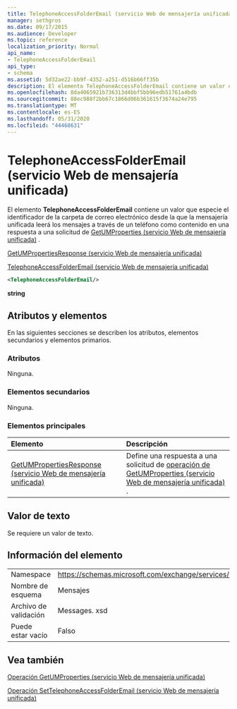```yaml
---
title: TelephoneAccessFolderEmail (servicio Web de mensajería unificada)
manager: sethgros
ms.date: 09/17/2015
ms.audience: Developer
ms.topic: reference
localization_priority: Normal
api_name:
- TelephoneAccessFolderEmail
api_type:
- schema
ms.assetid: 5d32ae22-bb9f-4352-a251-d516b66ff35b
description: El elemento TelephoneAccessFolderEmail contiene un valor que especie el identificador de la carpeta de correo electrónico desde la que la mensajería unificada leerá los mensajes a través de un teléfono como contenido en una respuesta a una solicitud de GetUMProperties (servicio Web de mensajería unificada).
ms.openlocfilehash: 8da4065921b736313d4bbf5bb96edb51761a4bdb
ms.sourcegitcommit: 88ec988f2bb67c1866d06b361615f3674a24e795
ms.translationtype: MT
ms.contentlocale: es-ES
ms.lasthandoff: 05/31/2020
ms.locfileid: "44468631"
---
```

# <a name="telephoneaccessfolderemail-um-web-service"></a>TelephoneAccessFolderEmail (servicio Web de mensajería unificada)

El elemento **TelephoneAccessFolderEmail** contiene un valor que especie el identificador de la carpeta de correo electrónico desde la que la mensajería unificada leerá los mensajes a través de un teléfono como contenido en una respuesta a una solicitud de [GetUMProperties (servicio Web de mensajería unificada)](getumproperties-operation-um-web-service.md) . 
  
[GetUMPropertiesResponse (servicio Web de mensajería unificada)](getumpropertiesresponse-um-web-service.md)
  
[TelephoneAccessFolderEmail (servicio Web de mensajería unificada)](telephoneaccessfolderemail-um-web-service.md)
  
```xml
<TelephoneAccessFolderEmail/>
```

 **string**
## <a name="attributes-and-elements"></a>Atributos y elementos

En las siguientes secciones se describen los atributos, elementos secundarios y elementos primarios.
  
### <a name="attributes"></a>Atributos

Ninguna.
  
### <a name="child-elements"></a>Elementos secundarios

Ninguna.
  
### <a name="parent-elements"></a>Elementos principales

|**Elemento**|**Descripción**|
|:-----|:-----|
|[GetUMPropertiesResponse (servicio Web de mensajería unificada)](getumpropertiesresponse-um-web-service.md) <br/> |Define una respuesta a una solicitud de [operación de GetUMProperties (servicio Web de mensajería unificada)](getumproperties-operation-um-web-service.md) .  <br/> |
   
## <a name="text-value"></a>Valor de texto

Se requiere un valor de texto.
  
## <a name="element-information"></a>Información del elemento

|||
|:-----|:-----|
|Namespace  <br/> |https://schemas.microsoft.com/exchange/services/2006/messages  <br/> |
|Nombre de esquema  <br/> |Mensajes  <br/> |
|Archivo de validación  <br/> |Messages. xsd  <br/> |
|Puede estar vacío  <br/> |Falso  <br/> |
   
## <a name="see-also"></a>Vea también



[Operación GetUMProperties (servicio Web de mensajería unificada)](getumproperties-operation-um-web-service.md)
  
[Operación SetTelephoneAccessFolderEmail (servicio Web de mensajería unificada)](settelephoneaccessfolderemail-operation-um-web-service.md)

